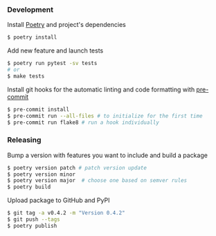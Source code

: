 ### Development

Install [Poetry](https://python-poetry.org/) and project's dependencies

```bash
$ poetry install
```

Add new feature and launch tests

```bash
$ poetry run pytest -sv tests
# or
$ make tests
```

Install git hooks for the automatic linting and code formatting with [pre-commit](https://pre-commit.com/)

```bash
$ pre-commit install
$ pre-commit run --all-files # to initialize for the first time
$ pre-commit run flake8 # run a hook individually
```

### Releasing

Bump a version with features you want to include and build a package

```bash
$ poetry version patch # patch version update
$ poetry version minor
$ poetry version major  # choose one based on semver rules
$ poetry build
```

Upload package to GitHub and PyPI

```bash
$ git tag -a v0.4.2 -m "Version 0.4.2"
$ git push --tags
$ poetry publish
```
